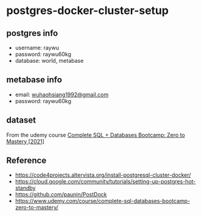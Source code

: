 # postgres-docker-cluster-setup
## postgres info
- username: raywu
- password: raywu60kg
- database: world, metabase

## metabase info
- email: wuhaohsiang1992@gmail.com
- password: raywu60kg

## dataset
From the udemy course [Complete SQL + Databases Bootcamp: Zero to Mastery [2021]](https://www.udemy.com/course/complete-sql-databases-bootcamp-zero-to-mastery/)

## Reference
- https://code4projects.altervista.org/install-postgresql-cluster-docker/
- https://cloud.google.com/community/tutorials/setting-up-postgres-hot-standby
- https://github.com/paunin/PostDock
- https://www.udemy.com/course/complete-sql-databases-bootcamp-zero-to-mastery/
